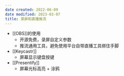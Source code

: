 ```yaml
---
date created: 2022-06-09
date modified: 2023-03-07
title: 录屏和直播推流
---
```

- [[OBS]]的使用
	- 开源免费，录屏自定义参数
	- 推流通用工具，避免使用平台自带直播工具绑住手脚
- [[Keycastr]]
	- 屏幕显示键盘按键
- [[Presentify]]
	- 屏幕光标高亮 + 涂鸦
